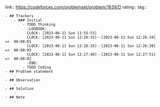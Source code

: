 link:: https://codeforces.com/problemset/problem/1839/D
rating::
tag::

	- ## Trackers
		- ### Initial
			- TODO Thinking
			  :LOGBOOK:
			  CLOCK: [2023-06-11 Sun 11:55:53]
			  CLOCK: [2023-06-11 Sun 12:26:33]--[2023-06-11 Sun 12:26:34] =>  00:00:01
			  CLOCK: [2023-06-11 Sun 12:26:35]--[2023-06-11 Sun 12:26:38] =>  00:00:03
			  CLOCK: [2023-06-11 Sun 12:27:49]--[2023-06-11 Sun 12:27:51] =>  00:00:02
			  :END:
			- TODO Coding
	- ## Problem statement
		-
	- ## Observation
		-
	- ## Solution
		-
	- ## Note
		-